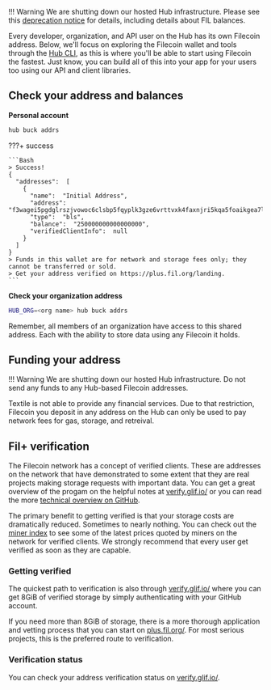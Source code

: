 !!! Warning
We are shutting down our hosted Hub infrastructure. Please see this [deprecation notice](https://github.com/textileio/textile/issues/578) for details, including details about FIL balances.

Every developer, organization, and API user on the Hub has its own Filecoin address. Below, we'll focus on exploring the Filecoin wallet and tools through the [Hub CLI](../hub), as this is where you'll be able to start using Filecoin the fastest. Just know, you can build all of this into your app for your users too using our API and client libraries.

## Check your address and balances

**Personal account**

```Bash
hub buck addrs
```

???+ success

    ```Bash
    > Success!
    {
      "addresses":  [
        {
          "name":  "Initial Address",
          "address":  "f3wagei5pgdglrszjvowoc6clsbp5fqyplk3gze6vrttvxk4faxnjri5kqa5foaikgea7lv2jnlbvubywjp2pa",
          "type":  "bls",
          "balance":  "250000000000000000",
          "verifiedClientInfo":  null
        }
      ]
    }
    > Funds in this wallet are for network and storage fees only; they cannot be transferred or sold.
    > Get your address verified on https://plus.fil.org/landing.
    ```

**Check your organization address**

```sh
HUB_ORG=<org name> hub buck addrs
```

Remember, all members of an organization have access to this shared address. Each with the ability to store data using any Filecoin it holds.

## Funding your address

!!! Warning
We are shutting down our hosted Hub infrastructure. Do not send any funds to any Hub-based Filecoin addresses.

Textile is not able to provide any financial services. Due to that restriction, Filecoin you deposit in any address on the Hub can only be used to pay network fees for gas, storage, and retreival.

## Fil+ verification

The Filecoin network has a concept of verified clients. These are addresses on the network that have demonstrated to some extent that they are real projects making storage requests with important data. You can get a great overview of the progam on the helpful notes at [verify.glif.io/](https://verify.glif.io/) or you can read the more [technical overview on GitHub](https://github.com/filecoin-project/filecoin-plus-client-onboarding#introduction).

The primary benefit to getting verified is that your storage costs are dramatically reduced. Sometimes to nearly nothing. You can check out the [miner index](../miner-index) to see some of the latest prices quoted by miners on the network for verified clients. We strongly recommend that every user get verified as soon as they are capable.

### Getting verified

The quickest path to verification is also through [verify.glif.io/](https://verify.glif.io/) where you can get 8GiB of verified storage by simply authenticating with your GitHub account.

If you need more than 8GiB of storage, there is a more thorough application and vetting process that you can start on [plus.fil.org/](https://plus.fil.org/). For most serious projects, this is the preferred route to verification.

### Verification status

You can check your address verification status on [verify.glif.io/](https://verify.glif.io/).

